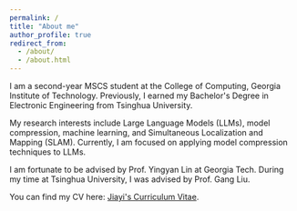 ```yaml
---
permalink: /
title: "About me"
author_profile: true
redirect_from: 
  - /about/
  - /about.html
---
```

I am a second-year MSCS student at the College of Computing, Georgia Institute of Technology. Previously, I earned my Bachelor's Degree in Electronic Engineering from Tsinghua University.

My research interests include Large Language Models (LLMs), model compression, machine learning, and Simultaneous Localization and Mapping (SLAM). Currently, I am focused on applying model compression techniques to LLMs.

I am fortunate to be advised by Prof. Yingyan Lin at Georgia Tech. During my time at Tsinghua University, I was advised by Prof. Gang Liu.

You can find my CV here: [Jiayi's Curriculum Vitae](../assets/CV-Jiayi.pdf).


